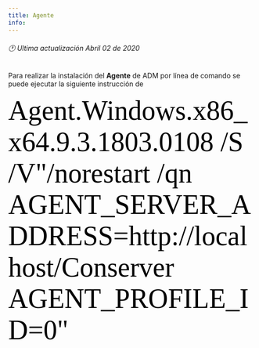 ```yaml
---
title: Agente
info:
---
```

###### 🕐 Ultima actualización Abril 02 de 2020


Para realizar la instalación del **Agente** de ADM por línea de comando se puede ejecutar la siguiente instrucción de

<span style="color:#000; font-family: 'courrier'; font-size: 4em;">Agent.Windows.x86_x64.9.3.1803.0108 /S /V"/norestart /qn AGENT_SERVER_ADDRESS=http://localhost/Conserver AGENT_PROFILE_ID=0"</span>
